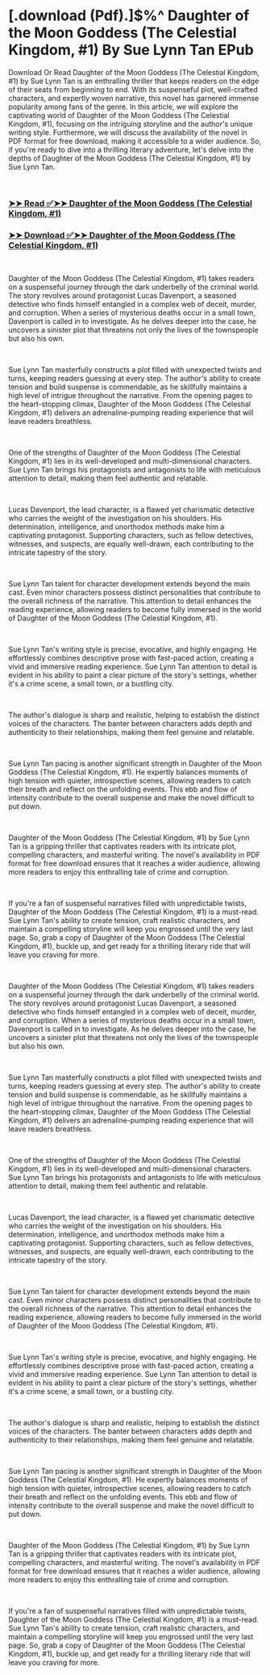 # [.download (Pdf).]$%^ Daughter of the Moon Goddess (The Celestial Kingdom, #1) By Sue Lynn Tan EPub

<p>Download Or Read Daughter of the Moon Goddess (The Celestial Kingdom, #1) by Sue Lynn Tan is an enthralling thriller that keeps readers on the edge of their seats from beginning to end. With its suspenseful plot, well-crafted characters, and expertly woven narrative, this novel has garnered immense popularity among fans of the genre. In this article, we will explore the captivating world of Daughter of the Moon Goddess (The Celestial Kingdom, #1), focusing on the intriguing storyline and the author's unique writing style. Furthermore, we will discuss the availability of the novel in PDF format for free download, making it accessible to a wider audience. So, if you're ready to dive into a thrilling literary adventure, let's delve into the depths of Daughter of the Moon Goddess (The Celestial Kingdom, #1) by Sue Lynn Tan.</p>
<p>&nbsp;</p>

### [➤➤ Read ✅➤➤ Daughter of the Moon Goddess (The Celestial Kingdom, #1)](https://thehelpfulbooks.blogspot.com/id/57789637)

### [➤➤ Download ✅➤➤ Daughter of the Moon Goddess (The Celestial Kingdom, #1)](https://thehelpfulbooks.blogspot.com/id/57789637)

<p>&nbsp;</p>
<p>Daughter of the Moon Goddess (The Celestial Kingdom, #1) takes readers on a suspenseful journey through the dark underbelly of the criminal world. The story revolves around protagonist Lucas Davenport, a seasoned detective who finds himself entangled in a complex web of deceit, murder, and corruption. When a series of mysterious deaths occur in a small town, Davenport is called in to investigate. As he delves deeper into the case, he uncovers a sinister plot that threatens not only the lives of the townspeople but also his own.</p>
<p>&nbsp;</p>
<p>Sue Lynn Tan masterfully constructs a plot filled with unexpected twists and turns, keeping readers guessing at every step. The author's ability to create tension and build suspense is commendable, as he skillfully maintains a high level of intrigue throughout the narrative. From the opening pages to the heart-stopping climax, Daughter of the Moon Goddess (The Celestial Kingdom, #1) delivers an adrenaline-pumping reading experience that will leave readers breathless.</p>
<p>&nbsp;</p>
<p>One of the strengths of Daughter of the Moon Goddess (The Celestial Kingdom, #1) lies in its well-developed and multi-dimensional characters. Sue Lynn Tan brings his protagonists and antagonists to life with meticulous attention to detail, making them feel authentic and relatable.</p>
<p>&nbsp;</p>
<p>Lucas Davenport, the lead character, is a flawed yet charismatic detective who carries the weight of the investigation on his shoulders. His determination, intelligence, and unorthodox methods make him a captivating protagonist. Supporting characters, such as fellow detectives, witnesses, and suspects, are equally well-drawn, each contributing to the intricate tapestry of the story.</p>
<p>&nbsp;</p>
<p>Sue Lynn Tan talent for character development extends beyond the main cast. Even minor characters possess distinct personalities that contribute to the overall richness of the narrative. This attention to detail enhances the reading experience, allowing readers to become fully immersed in the world of Daughter of the Moon Goddess (The Celestial Kingdom, #1).</p>
<p>&nbsp;</p>
<p>Sue Lynn Tan's writing style is precise, evocative, and highly engaging. He effortlessly combines descriptive prose with fast-paced action, creating a vivid and immersive reading experience. Sue Lynn Tan attention to detail is evident in his ability to paint a clear picture of the story's settings, whether it's a crime scene, a small town, or a bustling city.</p>
<p>&nbsp;</p>
<p>The author's dialogue is sharp and realistic, helping to establish the distinct voices of the characters. The banter between characters adds depth and authenticity to their relationships, making them feel genuine and relatable.</p>
<p>&nbsp;</p>
<p>Sue Lynn Tan pacing is another significant strength in Daughter of the Moon Goddess (The Celestial Kingdom, #1). He expertly balances moments of high tension with quieter, introspective scenes, allowing readers to catch their breath and reflect on the unfolding events. This ebb and flow of intensity contribute to the overall suspense and make the novel difficult to put down.</p>
<p>&nbsp;</p>
<p>Daughter of the Moon Goddess (The Celestial Kingdom, #1) by Sue Lynn Tan is a gripping thriller that captivates readers with its intricate plot, compelling characters, and masterful writing. The novel's availability in PDF format for free download ensures that it reaches a wider audience, allowing more readers to enjoy this enthralling tale of crime and corruption.</p>
<p>&nbsp;</p>
<p>If you're a fan of suspenseful narratives filled with unpredictable twists, Daughter of the Moon Goddess (The Celestial Kingdom, #1) is a must-read. Sue Lynn Tan's ability to create tension, craft realistic characters, and maintain a compelling storyline will keep you engrossed until the very last page. So, grab a copy of Daughter of the Moon Goddess (The Celestial Kingdom, #1), buckle up, and get ready for a thrilling literary ride that will leave you craving for more.</p>
<p>&nbsp;</p>
<p>Daughter of the Moon Goddess (The Celestial Kingdom, #1) takes readers on a suspenseful journey through the dark underbelly of the criminal world. The story revolves around protagonist Lucas Davenport, a seasoned detective who finds himself entangled in a complex web of deceit, murder, and corruption. When a series of mysterious deaths occur in a small town, Davenport is called in to investigate. As he delves deeper into the case, he uncovers a sinister plot that threatens not only the lives of the townspeople but also his own.</p>
<p>&nbsp;</p>
<p>Sue Lynn Tan masterfully constructs a plot filled with unexpected twists and turns, keeping readers guessing at every step. The author's ability to create tension and build suspense is commendable, as he skillfully maintains a high level of intrigue throughout the narrative. From the opening pages to the heart-stopping climax, Daughter of the Moon Goddess (The Celestial Kingdom, #1) delivers an adrenaline-pumping reading experience that will leave readers breathless.</p>
<p>&nbsp;</p>
<p>One of the strengths of Daughter of the Moon Goddess (The Celestial Kingdom, #1) lies in its well-developed and multi-dimensional characters. Sue Lynn Tan brings his protagonists and antagonists to life with meticulous attention to detail, making them feel authentic and relatable.</p>
<p>&nbsp;</p>
<p>Lucas Davenport, the lead character, is a flawed yet charismatic detective who carries the weight of the investigation on his shoulders. His determination, intelligence, and unorthodox methods make him a captivating protagonist. Supporting characters, such as fellow detectives, witnesses, and suspects, are equally well-drawn, each contributing to the intricate tapestry of the story.</p>
<p>&nbsp;</p>
<p>Sue Lynn Tan talent for character development extends beyond the main cast. Even minor characters possess distinct personalities that contribute to the overall richness of the narrative. This attention to detail enhances the reading experience, allowing readers to become fully immersed in the world of Daughter of the Moon Goddess (The Celestial Kingdom, #1).</p>
<p>&nbsp;</p>
<p>Sue Lynn Tan's writing style is precise, evocative, and highly engaging. He effortlessly combines descriptive prose with fast-paced action, creating a vivid and immersive reading experience. Sue Lynn Tan attention to detail is evident in his ability to paint a clear picture of the story's settings, whether it's a crime scene, a small town, or a bustling city.</p>
<p>&nbsp;</p>
<p>The author's dialogue is sharp and realistic, helping to establish the distinct voices of the characters. The banter between characters adds depth and authenticity to their relationships, making them feel genuine and relatable.</p>
<p>&nbsp;</p>
<p>Sue Lynn Tan pacing is another significant strength in Daughter of the Moon Goddess (The Celestial Kingdom, #1). He expertly balances moments of high tension with quieter, introspective scenes, allowing readers to catch their breath and reflect on the unfolding events. This ebb and flow of intensity contribute to the overall suspense and make the novel difficult to put down.</p>
<p>&nbsp;</p>
<p>Daughter of the Moon Goddess (The Celestial Kingdom, #1) by Sue Lynn Tan is a gripping thriller that captivates readers with its intricate plot, compelling characters, and masterful writing. The novel's availability in PDF format for free download ensures that it reaches a wider audience, allowing more readers to enjoy this enthralling tale of crime and corruption.</p>
<p>&nbsp;</p>
<p>If you're a fan of suspenseful narratives filled with unpredictable twists, Daughter of the Moon Goddess (The Celestial Kingdom, #1) is a must-read. Sue Lynn Tan's ability to create tension, craft realistic characters, and maintain a compelling storyline will keep you engrossed until the very last page. So, grab a copy of Daughter of the Moon Goddess (The Celestial Kingdom, #1), buckle up, and get ready for a thrilling literary ride that will leave you craving for more.</p>
<p>&nbsp;</p>
